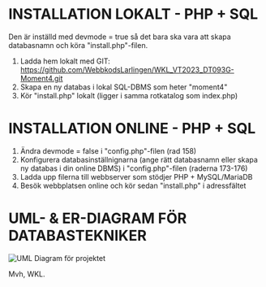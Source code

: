 ﻿# INSTALLATION LOKALT - PHP + SQL

Den är inställd med devmode = true så det bara ska vara att skapa databasnamn och köra "install.php"-filen.

1. Ladda hem lokalt med GIT: https://github.com/WebbkodsLarlingen/WKL_VT2023_DT093G-Moment4.git
2. Skapa en ny databas i lokal SQL-DBMS som heter "moment4"
3. Kör "install.php" lokalt (ligger i samma rotkatalog som index.php)

# INSTALLATION ONLINE - PHP + SQL

1. Ändra devmode = false i "config.php"-filen (rad 158)
2. Konfigurera databasinställnignarna (ange rätt databasnamn eller skapa ny databas i din online DBMS) i "config.php"-filen (raderna 173-176)
3. Ladda upp filerna till webbserver som stödjer PHP + MySQL/MariaDB
4. Besök webbplatsen online och kör sedan "install.php" i adressfältet

# UML- & ER-DIAGRAM FÖR DATABASTEKNIKER

![UML Diagram för projektet](https://github.com/Webbutvecklings-programmet/moment4_vt23-WebbkodsLarlingen/blob/f3d053503d58e94e20af3f0dafd9bd4eef9be727/UML_ER_Diagram_Moment4_maka2207.png)

Mvh,
WKL.
